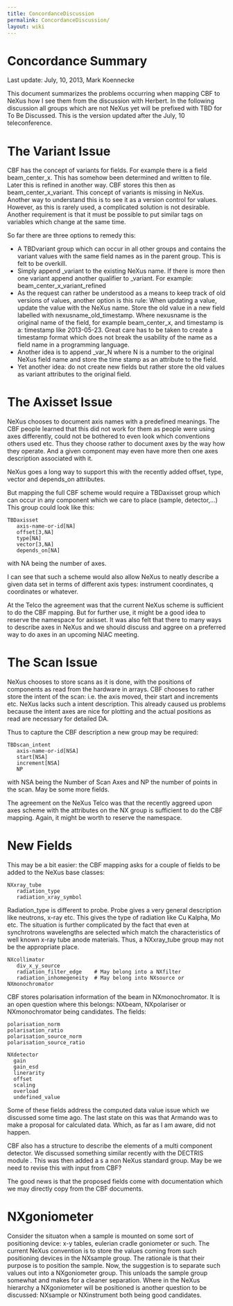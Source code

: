 ```yaml
---
title: ConcordanceDiscussion
permalink: ConcordanceDiscussion/
layout: wiki
---
```


Concordance Summary
===================

Last update: July, 10, 2013, Mark Koennecke

This document summarizes the problems occurring when mapping CBF to
NeXus how I see them from the discussion with Herbert. In the following
discussion all groups which are not NeXus yet will be prefixed with TBD
for To Be Discussed. This is the version updated after the July, 10
teleconference.

The Variant Issue
=================

CBF has the concept of variants for fields. For example there is a field
beam\_center\_x. This has somehow been determined and written to file.
Later this is refined in another way. CBF stores this then as
beam\_center\_x\_variant. This concept of variants is missing in NeXus.
Another way to understand this is to see it as a version control for
values. However, as this is rarely used, a complicated solution is not
desirable. Another requirement is that it must be possible to put
similar tags on variables which change at the same time.

So far there are three options to remedy this:

-   A TBDvariant group which can occur in all other groups and contains
    the variant values with the same field names as in the parent group.
    This is felt to be overkill.
-   Simply append \_variant to the existing NeXus name. If there is more
    then one variant append another qualifier to \_variant. For example:
    beam\_center\_x\_variant\_refined
-   As the request can rather be understood as a means to keep track of
    old versions of values, another option is this rule: When updating a
    value, update the value with the NeXus name. Store the old value in
    a new field labelled with nexusname\_old\_timestamp. Where nexusname
    is the original name of the field, for example beam\_center\_x, and
    timestamp is a: timestamp like 2013-05-23. Great care has to be
    taken to create a timestamp format which does not break the
    usability of the name as a field name in a programming language.
-   Another idea is to append \_var\_N where N is a number to the
    original NeXus field name and store the time stamp as an attribute
    to the field.
-   Yet another idea: do not create new fields but rather store the old
    values as variant attributes to the original field.

The Axisset Issue
=================

NeXus chooses to document axis names with a predefined meanings. The CBF
people learned that this did not work for them as people were using axes
differently, could not be bothered to even look which conventions others
used etc. Thus they choose rather to document axes by the way how they
operate. And a given component may even have more then one axes
description associated with it.

NeXus goes a long way to support this with the recently added offset,
type, vector and depends\_on attributes.

But mapping the full CBF scheme would require a TBDaxisset group which
can occur in any component which we care to place (sample, detector,...)
This group could look like this:

    TBDaxisset
       axis-name-or-id[NA]
       offset[3,NA]
       type[NA]
       vector[3,NA]
       depends_on[NA]

with NA being the number of axes.

I can see that such a scheme would also allow NeXus to neatly describe a
given data set in terms of different axis types: instrument coordinates,
q coordinates or whatever.

At the Telco the agreement was that the current NeXus scheme is
sufficient to do the CBF mapping. But for further use, it might be a
good idea to reserve the namespace for axisset. It was also felt that
there to many ways to describe axes in NeXus and we should discuss and
aggree on a preferred way to do axes in an upcoming NIAC meeting.

The Scan Issue
==============

NeXus chooses to store scans as it is done, with the positions of
components as read from the hardware in arrays. CBF chooses to rather
store the intent of the scan: i.e. the axis moved, their start and
increments etc. NeXus lacks such a intent description. This already
caused us problems because the intent axes are nice for plotting and the
actual positions as read are necessary for detailed DA.

Thus to capture the CBF description a new group may be required:

    TBDscan_intent
       axis-name-or-id[NSA]
       start[NSA]
       increment[NSA]
       NP

with NSA being the Number of Scan Axes and NP the number of points in
the scan. May be some more fields.

The agreement on the NeXus Telco was that the recently aggreed upon axes
scheme with the attributes on the NX group is sufficient to do the CBF
mapping. Again, it might be worth to reserve the namespace.

New Fields
==========

This may be a bit easier: the CBF mapping asks for a couple of fields to
be added to the NeXus base classes:

    NXxray_tube
       radiation_type         
       radiation_xray_symbol

Radiation\_type is different to probe. Probe gives a very general
description like neutrons, x-ray etc. This gives the type of radiation
like Cu Kalpha, Mo etc. The situation is further complicated by the fact
that even at synchrotrons wavelengths are selected which match the
characteristics of well known x-ray tube anode materials. Thus, a
NXxray\_tube group may not be the appropriate place.

    NXcollimator
       div_x_y_source
       radiation_filter_edge    # May belong into a NXfilter
       radiation_inhomegeneity  # May belong into NXsource or NXmonochromator

CBF stores polarisation information of the beam in NXmonochromator. It
is an open question where this belongs: NXbeam, NXpolariser or
NXmonochromator being candidates. The fields:

    polarisation_norm
    polarisation_ratio
    polarisation_source_norm
    polarisation_source_ratio

    NXdetector
      gain
      gain_esd
      linerarity
      offset
      scaling
      overload
      undefined_value

Some of these fields address the computed data value issue which we
discussed some time ago. The last state on this was that Armando was to
make a proposal for calculated data. Which, as far as I am aware, did
not happen.

CBF also has a structure to describe the elements of a multi component
detector. We discussed something similar recently with the DECTRIS
module . This was then added a s a non NeXus standard group. May be we
need to revise this with input from CBF?

The good news is that the proposed fields come with documentation which
we may directly copy from the CBF documents.

NXgoniometer
============

Consider the situaton when a sample is mounted on some sort of
positioning device: x-y tables, eulerian cradle goniometer or such. The
current NeXus convention is to store the values coming from such
positioning devices in the NXsample group. The rationale is that their
purpose is to position the sample. Now, the suggestion is to separate
such values out into a NXgoniometer group. This unloads the sample group
somewhat and makes for a cleaner separation. Where in the NeXus
hierarchy a NXgoniometer will be positioned is another question to be
discussed: NXsample or NXinstrument both being good candidates.
